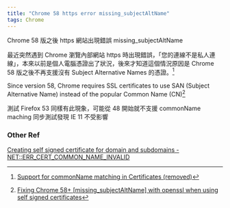 ```yaml
---
title: "Chrome 58 https error missing_subjectAltName"
tags: Chrome
---
```


Chrome 58 版之後 https 網站出現錯誤 missing_subjectAltName

最近突然遇到 Chrome 瀏覽內部網站 https 時出現錯誤，「您的連線不是私人連線」，本來以前是個人電腦憑證出了狀況，後來才知道這個情況原因是 Chrome 58 版之後不再支援沒有 Subject Alternative Names 的憑證。[^1]

[^1]: [Support for commonName matching in Certificates (removed)](https://www.chromestatus.com/feature/4981025180483584)

Since version 58, Chrome requires SSL certificates to use SAN (Subject Alternative Name) instead of the popular Common Name (CN)[^2]

[^2]: [Fixing Chrome 58+ [missing_subjectAltName] with openssl when using self signed certificates](https://alexanderzeitler.com/articles/Fixing-Chrome-missing_subjectAltName-selfsigned-cert-openssl/)

測試 Firefox 53 同樣有此現象，可能從 48 開始就不支援 commonName maching
同步測試發現 IE 11 不受影響

### Other Ref

[Creating self signed certificate for domain and subdomains - NET::ERR_CERT_COMMON_NAME_INVALID](http://stackoverflow.com/questions/27294589/creating-self-signed-certificate-for-domain-and-subdomains-neterr-cert-commo)
